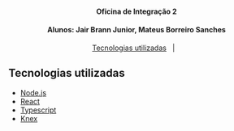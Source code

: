 <h4 align="center">
  Oficina de Integração 2
</h4>

<h4 align="center">
  Alunos: Jair Brann Junior, Mateus Borreiro Sanches
</h4>

<p align="center">
  <a href="#tecnologias-utilizadas">Tecnologias utilizadas</a>&nbsp;&nbsp;&nbsp;|&nbsp;&nbsp;&nbsp;
</p>

## Tecnologias utilizadas

- [Node.js](https://nodejs.org/en/)
- [React](https://reactjs.org)
- [Typescript](https://www.typescriptlang.org/)
- [Knex](https://knexjs.org/)
